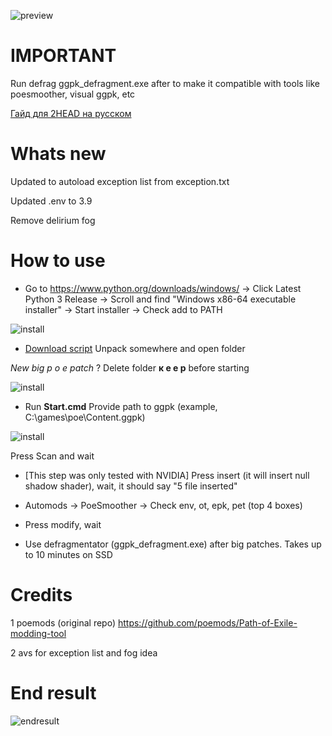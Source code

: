 ![preview](https://i.imgur.com/lJf6XVB.png)

# IMPORTANT

Run defrag ggpk_defragment.exe after to make it compatible with tools like poesmoother, visual ggpk, etc

[Гайд для 2HEAD на русском](https://translate.google.com/translate?hl=&sl=auto&tl=ru&u=https%3A%2F%2Fgithub.com%2Fvadash%2FPath-of-Exile-modding-tool%2F)

# Whats new

Updated to autoload exception list from exception.txt

Updated .env to 3.9

Remove delirium fog

# How to use

* Go to https://www.python.org/downloads/windows/ -> Click Latest Python 3 Release -> Scroll and find "Windows x86-64 executable installer" -> Start installer -> Check add to PATH

![install](https://i.imgur.com/WGL3CSw.png)

* [Download script](https://github.com/vadash/Path-of-Exile-modding-tool/archive/master.zip) Unpack somewhere and open folder

*New big p o e patch* ? Delete folder **к е е р** before starting

![install](https://i.imgur.com/5fpbdHL.png)

* Run **Start.cmd** Provide path to ggpk (example, C:\games\poe\Content.ggpk)

![install](https://i.imgur.com/QFt4iM1.png)

Press Scan and wait

* [This step was only tested with NVIDIA] Press insert (it will insert null shadow shader), wait, it should say "5 file inserted"

* Automods -> PoeSmoother -> Check env, ot, epk, pet (top 4 boxes)

* Press modify, wait

* Use defragmentator (ggpk_defragment.exe) after big patches. Takes up to 10 minutes on SSD

# Credits

1 poemods (original repo)
https://github.com/poemods/Path-of-Exile-modding-tool

2 avs for exception list and fog idea

# End result
![endresult](https://cdn.discordapp.com/attachments/343015052967673856/689917744887627889/unknown.png)
